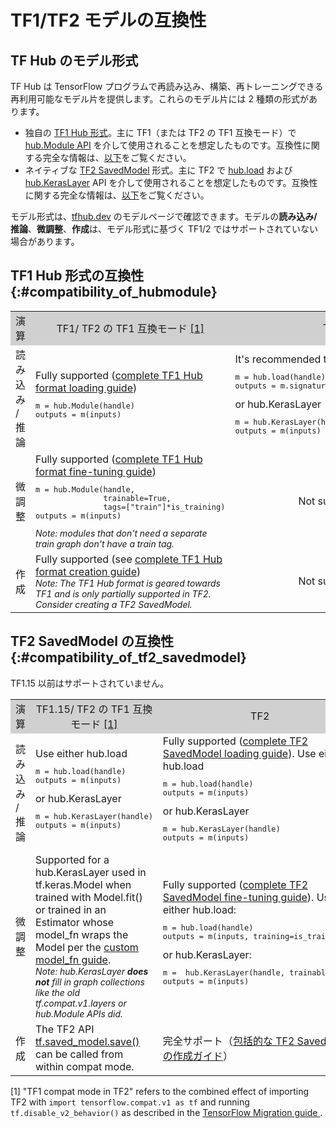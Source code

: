<!--* freshness: { owner: 'maringeo' reviewed: '2020-12-29' review_interval: '3 months' } *-->

# TF1/TF2 モデルの互換性

## TF Hub のモデル形式

TF Hub は TensorFlow プログラムで再読み込み、構築、再トレーニングできる再利用可能なモデル片を提供します。これらのモデル片には 2 種類の形式があります。

- 独自の [TF1 Hub 形式](https://www.tensorflow.org/hub/tf1_hub_module)。主に TF1（または TF2 の TF1 互換モード）で [hub.Module API](https://www.tensorflow.org/hub/api_docs/python/hub/Module) を介して使用されることを想定したものです。互換性に関する完全な情報は、[以下](#compatibility_of_hubmodule)をご覧ください。
- ネイティブな [TF2 SavedModel](https://www.tensorflow.org/hub/tf2_saved_model) 形式。主に TF2 で [hub.load](https://www.tensorflow.org/hub/api_docs/python/hub/load) および [hub.KerasLayer](https://www.tensorflow.org/hub/api_docs/python/hub/KerasLayer) API を介して使用されることを想定したものです。互換性に関する完全な情報は、[以下](#compatibility_of_tf2_savedmodel)をご覧ください。

モデル形式は、[tfhub.dev](https://tfhub.dev) のモデルページで確認できます。モデルの**読み込み/推論**、**微調整**、**作成**は、モデル形式に基づく TF1/2 ではサポートされていない場合があります。

## TF1 Hub 形式の互換性 {:#compatibility_of_hubmodule}

<table style="width: 100%;">
  <tr style="text-align: center">
    <col style="width: 20%">
    <col style="width: 40%">
    <col style="width: 40%">
    <td style="text-align: center; background-color: #D0D0D0">演算</td>
    <td style="text-align: center; background-color: #D0D0D0">TF1/ TF2 の TF1 互換モード <a href="#compatfootnote">[1]</a>
</td>
    <td style="text-align: center; background-color: #D0D0D0">TF2</td>
  </tr>
  <tr>
    <td>読み込み / 推論</td>
    <td>       Fully supported (<a href="https://www.tensorflow.org/hub/tf1_hub_module#using_a_module">complete TF1 Hub format loading guide</a>)       <pre style="font-size: 12px;" lang="python">m = hub.Module(handle)
outputs = m(inputs)</pre>     </td>
    <td> It's recommended to use either hub.load     <pre style="font-size: 12px;" lang="python">m = hub.load(handle)
outputs = m.signatures["sig"](inputs)</pre>       or hub.KerasLayer       <pre style="font-size: 12px;" lang="python">m = hub.KerasLayer(handle, signature="sig")
outputs = m(inputs)</pre>     </td>
  </tr>
  <tr>
    <td>微調整</td>
    <td>       Fully supported (<a href="https://www.tensorflow.org/hub/tf1_hub_module#for_consumers">complete TF1 Hub format fine-tuning guide</a>)     <pre style="font-size: 12px;" lang="python">m = hub.Module(handle,
               trainable=True,
               tags=["train"]*is_training)
outputs = m(inputs)</pre>       <div style="font-style: italic; font-size: 14px">       Note: modules that don't need a separate train graph don't have a train         tag.       </div>     </td>
    <td style="text-align: center">       Not supported     </td>
  </tr>
  <tr>
    <td>作成</td>
    <td> Fully supported (see <a href="https://www.tensorflow.org/hub/tf1_hub_module#general_approach">complete TF1 Hub format creation guide</a>) <br> <div style="font-style: italic; font-size: 14px">       Note: The TF1 Hub format is geared towards TF1 and is only partially supported in TF2. Consider creating a TF2 SavedModel.       </div>
</td>
    <td style="text-align: center">Not supported</td>
  </tr>
</table>

## TF2 SavedModel の互換性 {:#compatibility_of_tf2_savedmodel}

TF1.15 以前はサポートされていません。

<table style="width: 100%;">
  <tr style="text-align: center">
    <col style="width: 20%">
    <col style="width: 40%">
    <col style="width: 40%">
    <td style="text-align: center; background-color: #D0D0D0">演算</td>
    <td style="text-align: center; background-color: #D0D0D0">TF1.15/ TF2 の TF1 互換モード <a href="#compatfootnote">[1]</a>
</td>
    <td style="text-align: center; background-color: #D0D0D0">TF2</td>
  </tr>
  <tr>
    <td>読み込み / 推論</td>
    <td>       Use either hub.load     <pre style="font-size: 12px;" lang="python">m = hub.load(handle)
outputs = m(inputs)</pre>       or hub.KerasLayer       <pre style="font-size: 12px;" lang="python">m = hub.KerasLayer(handle)
outputs = m(inputs)</pre>     </td>
    <td> Fully supported (<a href="https://www.tensorflow.org/hub/tf2_saved_model#using_savedmodels_from_tf_hub">complete TF2 SavedModel loading guide</a>). Use either hub.load     <pre style="font-size: 12px;" lang="python">m = hub.load(handle)
outputs = m(inputs)</pre>       or hub.KerasLayer       <pre style="font-size: 12px;" lang="python">m = hub.KerasLayer(handle)
outputs = m(inputs)</pre>     </td>
  </tr>
  <tr>
    <td>微調整</td>
    <td>       Supported for a hub.KerasLayer used in  tf.keras.Model when trained with       Model.fit() or trained in an Estimator whose model_fn wraps the Model per the <a href="https://www.tensorflow.org/guide/migrate#using_a_custom_model_fn">custom model_fn guide</a>.       <br><div style="font-style: italic; font-size: 14px;">         Note: hub.KerasLayer <span style="font-weight: bold;">does not</span>         fill in graph collections like the old tf.compat.v1.layers or hub.Module         APIs did.       </div>     </td>
    <td>       Fully supported (<a href="https://www.tensorflow.org/hub/tf2_saved_model#for_savedmodel_consumers">complete TF2 SavedModel fine-tuning guide</a>).       Use either hub.load:       <pre style="font-size: 12px;" lang="python">m = hub.load(handle)
outputs = m(inputs, training=is_training)</pre>       or hub.KerasLayer:       <pre style="font-size: 12px;" lang="python">m =  hub.KerasLayer(handle, trainable=True)
outputs = m(inputs)</pre>     </td>
  </tr>
  <tr>
    <td>作成</td>
    <td>      The TF2 API <a href="https://www.tensorflow.org/api_docs/python/tf/saved_model/save">       tf.saved_model.save()</a> can be called from within compat mode.    </td>
   <td>完全サポート（<a href="https://www.tensorflow.org/hub/tf2_saved_model#creating_savedmodels_for_tf_hub">包括的な TF2 SavedModel の作成ガイド</a>）</td>
  </tr>
</table>

<p id="compatfootnote">[1] "TF1 compat mode in TF2" refers to the combined   effect of importing TF2 with   <code style="font-size: 12px;" lang="python">import tensorflow.compat.v1 as tf</code>   and running   <code style="font-size: 12px;" lang="python">tf.disable_v2_behavior()</code>  as described in the   <a href="https://www.tensorflow.org/guide/migrate">TensorFlow Migration guide   </a>.</p>
